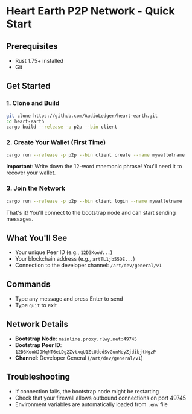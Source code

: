 # Heart Earth P2P Network - Quick Start

## Prerequisites
- Rust 1.75+ installed
- Git

## Get Started

### 1. Clone and Build
```bash
git clone https://github.com/AudioLedger/heart-earth.git
cd heart-earth
cargo build --release -p p2p --bin client
```

### 2. Create Your Wallet (First Time)
```bash
cargo run --release -p p2p --bin client create --name mywalletname
```
**Important**: Write down the 12-word mnemonic phrase! You'll need it to recover your wallet.

### 3. Join the Network
```bash
cargo run --release -p p2p --bin client login --name mywalletname
```

That's it! You'll connect to the bootstrap node and can start sending messages.

## What You'll See
- Your unique Peer ID (e.g., `12D3KooW...`)
- Your blockchain address (e.g., `artTL1jb55QE...`)
- Connection to the developer channel: `/art/dev/general/v1`

## Commands
- Type any message and press Enter to send
- Type `quit` to exit

## Network Details
- **Bootstrap Node**: `mainline.proxy.rlwy.net:49745`
- **Bootstrap Peer ID**: `12D3KooWJ9MqNT6eLDg2ZvtxqU1ZtUdedSvGunMeyZjdibjtNgzP`
- **Channel**: Developer General (`/art/dev/general/v1`)

## Troubleshooting
- If connection fails, the bootstrap node might be restarting
- Check that your firewall allows outbound connections on port 49745
- Environment variables are automatically loaded from `.env` file